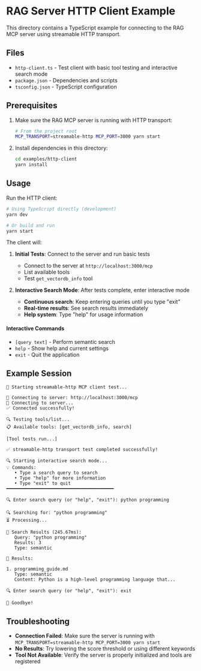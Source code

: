 # RAG Server HTTP Client Example

This directory contains a TypeScript example for connecting to the RAG MCP server using streamable HTTP transport.

## Files

- `http-client.ts` - Test client with basic tool testing and interactive search mode
- `package.json` - Dependencies and scripts
- `tsconfig.json` - TypeScript configuration

## Prerequisites

1. Make sure the RAG MCP server is running with HTTP transport:
   ```bash
   # From the project root
   MCP_TRANSPORT=streamable-http MCP_PORT=3000 yarn start
   ```

2. Install dependencies in this directory:
   ```bash
   cd examples/http-client
   yarn install
   ```

## Usage

Run the HTTP client:

```bash
# Using TypeScript directly (development)
yarn dev

# Or build and run
yarn start
```

The client will:

1. **Initial Tests**: Connect to the server and run basic tests
   - Connect to the server at `http://localhost:3000/mcp`
   - List available tools
   - Test `get_vectordb_info` tool

2. **Interactive Search Mode**: After tests complete, enter interactive mode
   - **Continuous search**: Keep entering queries until you type "exit"
   - **Real-time results**: See search results immediately
   - **Help system**: Type "help" for usage information

#### Interactive Commands

- `[query text]` - Perform semantic search
- `help` - Show help and current settings
- `exit` - Quit the application

## Example Session

```
🔗 Starting streamable-http MCP client test...

📡 Connecting to server: http://localhost:3000/mcp
🔌 Connecting to server...
✅ Connected successfully!

🔍 Testing tools/list...
📋 Available tools: [get_vectordb_info, search]

[Tool tests run...]

✅ streamable-http transport test completed successfully!

🔍 Starting interactive search mode...
💡 Commands:
   • Type a search query to search
   • Type "help" for more information
   • Type "exit" to quit
━━━━━━━━━━━━━━━━━━━━━━━━━━━━━━━━━━━━━━━━

🔍 Enter search query (or "help", "exit"): python programming

🔍 Searching for: "python programming"
⏳ Processing...

🎯 Search Results (245.67ms):
   Query: "python programming"
   Results: 3
   Type: semantic

📄 Results:

1. programming_guide.md
   Type: semantic
   Content: Python is a high-level programming language that...

🔍 Enter search query (or "help", "exit"): exit

👋 Goodbye!
```

## Troubleshooting

- **Connection Failed**: Make sure the server is running with `MCP_TRANSPORT=streamable-http MCP_PORT=3000 yarn start`
- **No Results**: Try lowering the score threshold or using different keywords
- **Tool Not Available**: Verify the server is properly initialized and tools are registered